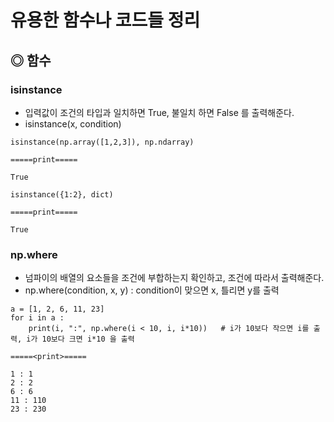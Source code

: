 # 유용한 함수나 코드들 정리

## ◎ 함수

### isinstance
- 입력값이 조건의 타입과 일치하면 True, 불일치 하면 False 를 출력해준다.
- isinstance(x, condition)
```
isinstance(np.array([1,2,3]), np.ndarray)

=====print=====

True
```
```
isinstance({1:2}, dict)

=====print=====

True
```

### np.where
- 넘파이의 배열의 요소들을 조건에 부합하는지 확인하고, 조건에 따라서 출력해준다.
- np.where(condition, x, y) : condition이 맞으면 x, 틀리면 y를 출력
```
a = [1, 2, 6, 11, 23]
for i in a :
    print(i, ":", np.where(i < 10, i, i*10))   # i가 10보다 작으면 i를 출력, i가 10보다 크면 i*10 을 출력

=====<print>=====

1 : 1
2 : 2
6 : 6
11 : 110
23 : 230
```
